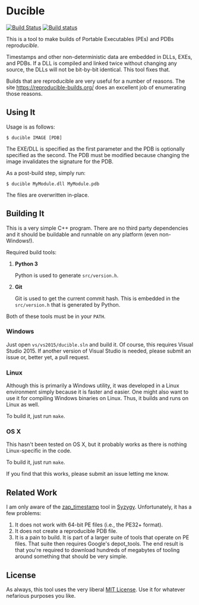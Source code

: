 [travis-ci-badge]: https://travis-ci.org/jasonwhite/ducible.svg?branch=master
[appveyor-badge]: https://ci.appveyor.com/api/projects/status/96cmnhjw4159goep/branch/master?svg=true

# Ducible

[![Build Status][travis-ci-badge]](https://travis-ci.org/jasonwhite/ducible)
[![Build status][appveyor-badge]](https://ci.appveyor.com/project/jasonwhite/ducible/branch/master)

This is a tool to make builds of Portable Executables (PEs) and PDBs
repro*ducible*.

Timestamps and other non-deterministic data are embedded in DLLs, EXEs, and
PDBs. If a DLL is compiled and linked twice without changing any source, the
DLLs will not be bit-by-bit identical. This tool fixes that.

Builds that are reproducible are very useful for a number of reasons. The site
https://reproducible-builds.org/ does an excellent job of enumerating those
reasons.

## Using It

Usage is as follows:

    $ ducible IMAGE [PDB]

The EXE/DLL is specified as the first parameter and the PDB is optionally
specified as the second. The PDB must be modified because changing the image
invalidates the signature for the PDB.

As a post-build step, simply run:

    $ ducible MyModule.dll MyModule.pdb

The files are overwritten in-place.

## Building It

This is a very simple C++ program. There are no third party dependencies and it
should be buildable and runnable on any platform (even non-Windows!).

Required build tools:

 1. **Python 3**

    Python is used to generate `src/version.h`.

 2. **Git**

    Git is used to get the current commit hash. This is embedded in the
    `src/version.h` that is generated by Python.

Both of these tools must be in your `PATH`.

### Windows

Just open `vs/vs2015/ducible.sln` and build it. Of course, this requires Visual
Studio 2015. If another version of Visual Studio is needed, please submit an
issue or, better yet, a pull request.

### Linux

Although this is primarily a Windows utility, it was developed in a Linux
environment simply because it is faster and easier. One might also want to use
it for compiling Windows binaries on Linux. Thus, it builds and runs on Linux as
well.

To build it, just run `make`.

### OS X

This hasn't been tested on OS X, but it probably works as there is nothing
Linux-specific in the code.

To build it, just run `make`.

If you find that this works, please submit an issue letting me know.

## Related Work

I am only aware of the [zap_timestamp][] tool in [Syzygy][]. Unfortunately, it
has a few problems:

 1. It does not work with 64-bit PE files (i.e., the PE32+ format).
 2. It does not create a reproducible PDB file.
 3. It is a pain to build. It is part of a larger suite of tools that operate on
    PE files. That suite then requires Google's depot_tools. The end result is
    that you're required to download hundreds of megabytes of tooling around
    something that should be very simple.

[zap_timestamp]: https://github.com/google/syzygy/tree/master/syzygy/zap_timestamp
[Syzygy]: https://github.com/google/syzygy

## License

As always, this tool uses the very liberal [MIT License](/LICENSE). Use it for
whatever nefarious purposes you like.
